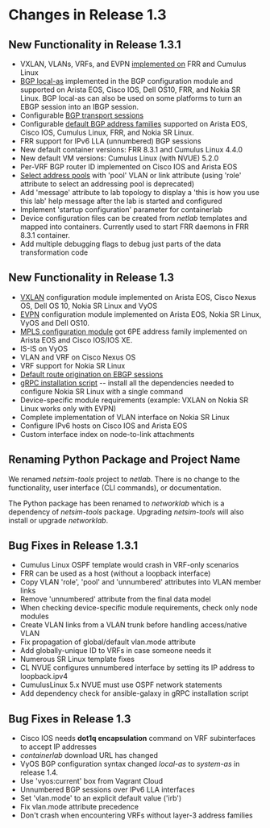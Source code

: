 # Changes in Release 1.3

## New Functionality in Release 1.3.1

* VXLAN, VLANs, VRFs, and EVPN [implemented on](platform-dataplane-support) FRR and Cumulus Linux
* [BGP local-as](../module/bgp.md#node-configuration-parameters) implemented in the BGP configuration module and supported on Arista EOS, Cisco IOS, Dell OS10, FRR, and Nokia SR Linux. BGP local-as can also be used on some platforms to turn an EBGP session into an IBGP session.
* Configurable [BGP transport sessions](../module/bgp.md#node-configuration-parameters)
* Configurable [default BGP address families](../module/bgp.md#node-configuration-parameters) supported on Arista EOS, Cisco IOS, Cumulus Linux, FRR, and Nokia SR Linux.
* FRR support for IPv6 LLA (unnumbered) BGP sessions
* New default container versions: FRR 8.3.1 and Cumulus Linux 4.4.0
* New default VM versions: Cumulus Linux (with NVUE) 5.2.0
* Per-VRF BGP router ID implemented on Cisco IOS and Arista EOS
* [Select address pools](../links.md#selecting-custom-address-pools) with 'pool' VLAN or link attribute (using 'role' attribute to select an addressing pool is deprecated)
* Add 'message' attribute to lab topology to display a 'this is how you use this lab' help message after the lab is started and configured
* Implement 'startup configuration' parameter for containerlab
* Device configuration files can be created from *netlab* templates and mapped into containers. Currently used to start FRR daemons in FRR 8.3.1 container.
* Add multiple debugging flags to debug just parts of the data transformation code

## New Functionality in Release 1.3

* [VXLAN](../module/vxlan.md) configuration module implemented on Arista EOS, Cisco Nexus OS, Dell OS 10, Nokia SR Linux and VyOS
* [EVPN](../module/evpn.md) configuration module implemented on Arista EOS, Nokia SR Linux, VyOS and Dell OS10.
* [MPLS configuration module](../module/mpls.md) got 6PE address family implemented on Arista EOS and Cisco IOS/IOS XE.
* IS-IS on VyOS
* VLAN and VRF on Cisco Nexus OS
* VRF support for Nokia SR Linux
* [Default route origination on EBGP sessions](../plugins/ebgp.utils.md)
* [gRPC installation script](../netlab/install.md) -- install all the dependencies needed to configure Nokia SR Linux with a single command
* Device-specific module requirements (example: VXLAN on Nokia SR Linux works only with EVPN)
* Complete implementation of VLAN interface on Nokia SR Linux
* Configure IPv6 hosts on Cisco IOS and Arista EOS
* Custom interface index on node-to-link attachments

## Renaming Python Package and Project Name

We renamed *netsim-tools* project to *netlab*. There is no change to the functionality, user interface (CLI commands), or documentation.

The Python package has been renamed to *networklab* which is a dependency of *netsim-tools* package. Upgrading *netsim-tools* will also install or upgrade *networklab*.

## Bug Fixes in Release 1.3.1

* Cumulus Linux OSPF template would crash in VRF-only scenarios
* FRR can be used as a host (without a loopback interface)
* Copy VLAN 'role', 'pool' and 'unnumbered' attributes into VLAN member links
* Remove 'unnumbered' attribute from the final data model
* When checking device-specific module requirements, check only node modules
* Create VLAN links from a VLAN trunk before handling access/native VLAN
* Fix propagation of global/default vlan.mode attribute
* Add globally-unique ID to VRFs in case someone needs it
* Numerous SR Linux template fixes
* CL NVUE configures unnumbered interface by setting its IP address to loopback.ipv4
* CumulusLinux 5.x NVUE must use OSPF network statements
* Add dependency check for ansible-galaxy in gRPC installation script

## Bug Fixes in Release 1.3

* Cisco IOS needs **dot1q encapsulation** command on VRF subinterfaces to accept IP addresses
* *containerlab* download URL has changed
* VyOS BGP configuration syntax changed _local-as_ to _system-as_ in release 1.4.
* Use 'vyos:current' box from Vagrant Cloud
* Unnumbered BGP sessions over IPv6 LLA interfaces
* Set 'vlan.mode' to an explicit default value ('irb')
* Fix vlan.mode attribute precedence
* Don't crash when encountering VRFs without layer-3 address families
